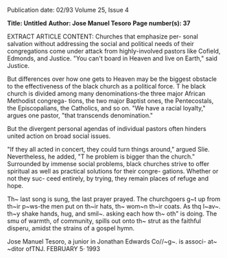 Publication date: 02/93
Volume 25, Issue 4

**Title: Untitled**
**Author: Jose Manuel Tesoro**
**Page number(s): 37**

EXTRACT ARTICLE CONTENT:
Churches that emphasize per-
sonal salvation without addressing 
the social and political needs of 
their congregations come under 
attack from highly-involved pastors 
like Cofield, Edmonds, and Justice. 
"You can't board in Heaven and live 
on Earth," said Justice. 

But differences over how one 
gets to Heaven may be the biggest 
obstacle to the effectiveness of the 
black church as a political force. 
T he black church is divided among 
many denominations-the three 
major African Methodist congrega-
tions, the two major Baptist ones, 
the Pentecostals, the Episcopalians, 
the Catholics, and so on. "We have 
a racial loyalty," argues one pastor, 
"that transcends denomination." 

But the divergent personal agendas 
of individual pastors often hinders 
united action on broad social 
issues. 

"If they all acted in concert, 
they could turn things around," 
argued Slie. Nevertheless, he added, 
"T he problem is bigger than the 
church." Surrounded by immense 
social problems, black churches 
strive to offer spiritual as well as 
practical solutions for their congre-
gations. Whether or not they suc-
ceed entirely, by trying, they remain 
places of refuge and hope. 

Th~ last song is sung, the last 
prayer prayed. The churchgoers g~t up 
from th~ir p~ws-the men put on 
th~ir hats, th~ wom~n th~ir coats. As 
thq l~av~. th~y shake hands, hug, 
and smil~. asking each how th~ oth" 
is doing. The smu of warmth, of 
community, spills out onto th~ strut 
as the faithful disperu, amidst the 
strains of a gospel hymn. 

Jose Manuel Tesoro, a junior in 
Jonathan Edwards Co//~g~. is associ-
at~ ~ditor ofTNJ. 
FEBRUARY 5· 1993